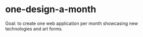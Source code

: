# one-design-a-month
Goal: to create one web application per month showcasing new technologies and art forms.
